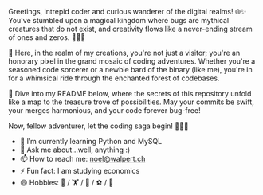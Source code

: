 Greetings, intrepid coder and curious wanderer of the digital realms! 🌐✨ You've stumbled upon a magical kingdom where bugs are mythical creatures that do not exist, and creativity flows like a never-ending stream of ones and zeros. 🧙‍♂️🔮

🎨 Here, in the realm of my creations, you're not just a visitor; you're an honorary pixel in the grand mosaic of coding adventures. Whether you're a seasoned code sorcerer or a newbie bard of the binary (like me), you're in for a whimsical ride through the enchanted forest of codebases.

🌟 Dive into my README below, where the secrets of this repository unfold like a map to the treasure trove of possibilities. May your commits be swift, your merges harmonious, and your code forever bug-free!

Now, fellow adventurer, let the coding saga begin! 🚀🔥✨

- 🌱 I’m currently learning Python and MySQL
- 💬 Ask me about...well, anything :)
- 📫 How to reach me: noel@walpert.ch
- ⚡ Fun fact: I am studying economics
- 😄 Hobbies: 🥊 / 🏋️ / 🔭 / ⚽️ / 🦌
